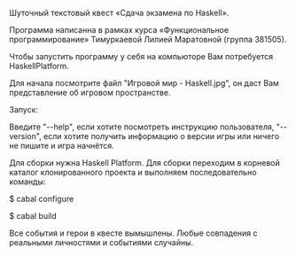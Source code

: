 Шуточный текстовый квест «Сдача экзамена по Haskell».

Программа написанна в рамках курса «Функциональное программирование» Тимуркаевой Лилией Маратовной (группа 381505).

Чтобы запустить программу у себя на компьюторе Вам потребуется HaskellPlatform.

Для начала посмотрите файл "Игровой мир - Haskell.jpg", он даст Вам представление об игровом пространстве.

Запуск:

Введите "--help", если хотите посмотреть инструкцию пользователя, "--version", если хотите получить информацию о версии игры или ничего не пишите и игра начнётся.


Для сборки нужна Haskell Platform. Для сборки переходим в корневой каталог клонированного проекта и выполняем последовательно команды:

$ cabal configure

$ cabal build

Все события и герои в квесте вымышлены. Любые совпадения с реальными личностями и событиями случайны.

